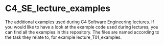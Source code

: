 # C4_SE_lecture_examples
The additional examples used during C4 Software Engineering lectures. 
If you would like to have a look at the example code used during lectures, you can find all the examples in this repository.
The files are named according to the task they relate to, for example lecture_T01_examples.
